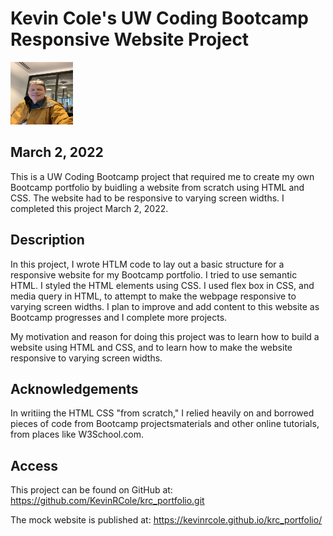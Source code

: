# Kevin Cole's UW Coding Bootcamp Responsive Website Project


 <img src="./assets/images/selfie.jpg" alt="Picture of Kevin" height = "100" width = "100" />


## March 2, 2022

This is a UW Coding Bootcamp project that required me to create my own Bootcamp portfolio by buidling a website from scratch using HTML and CSS.  The website had to be responsive to varying screen widths.  I completed this project March 2, 2022.

## Description

In this project, I wrote HTLM code to lay out a basic structure for a responsive website for my Bootcamp portfolio.  I tried to use semantic HTML.  I styled the HTML elements using CSS.  I used flex box in CSS, and media query in HTML, to attempt to make the webpage responsive to varying screen widths.  I plan to improve and add content to this website as Bootcamp progresses and I complete more projects.

My motivation and reason for doing this project was to learn how to build a website using HTML and CSS, and to learn how to make the website responsive to varying screen widths.

## Acknowledgements

In writiing the HTML CSS "from scratch," I relied heavily on and borrowed pieces of code from Bootcamp projectsmaterials and other online tutorials, from places like W3School.com.   


## Access

This project can be found on GitHub at: https://github.com/KevinRCole/krc_portfolio.git

The mock website is published at: https://kevinrcole.github.io/krc_portfolio/
